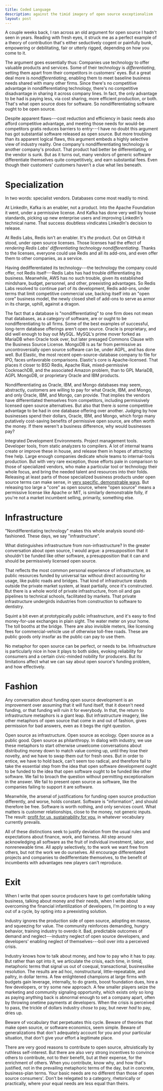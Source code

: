 ```yaml
---
title: Coded Language
description: against the timid imagery of open source exceptionalism
layout: post
---
```


A couple weeks back, I ran across an old argument for open source I hadn't seen in years. Reading with fresh eyes, it struck me as a perfect example of a theory of contribution that's either seductively cogent or painfully bunk, empowering or debilitating, fair or utterly rigged, depending on how you come to it.

The argument goes essentially thus:  Companies use technology to offer valuable products and services. Some of their technology is _differentiating_, setting them apart from their competitors in customers' eyes. But a great deal more is _nondifferentiating_, enabling them to meet baseline business needs shared with many other firms. Since there's no competitive advantage in nondifferentiating technology, there's no competitive disadvantage in sharing it across company lines. In fact, the only advantage to be had is paying less, via cost sharing, more efficient production, or both. That's what open source does for software. So nondifferentiating software ought to be open source.

Despite apparent flaws---cost reduction and efficiency in basic needs also afford competitive advantage, and meeting those needs for would-be competitors gratis reduces barriers to entry---I have no doubt this argument has got substantial software released as open source. But more troubling than its apparent logical flaws, this argument embeds a highly selective view of industry reality. One company's nondifferentiating technology is another company's product. That product had better be differentiating, or the vendor is sunk. But as it turns out, many vendors of generic software differentiate themselves quite competitively, and earn substantial fees. Even though their customers' customers haven't a clue what lies beneath.

# Specialization

In two words: specialist vendors. Databases come most readily to mind.

At LinkedIn, Kafka is an enabler, not a product. Into the Apache Foundation it went, under a permissive license. And Kafka has done very well by house standards, picking up new enterprise users and improving LinkedIn's technical name. That success doubtless vindicates LinkedIn's decision to release.

At Redis Labs, Redis isn't an enabler. It's _the_ product. Out on GitHub it stood, under open source licenses. Those licenses had the effect of _rendering Redis Labs' differentiating technology nondifferentiating_. Thanks to the licenses, everyone could use Redis and all its add-ons, and even offer them to other companies, as a service.

Having dedifferentiated its technology---the technology the company could offer, not Redis itself---Redis Labs has had trouble differentiating its business. Meanwhile, AWS has no such trouble, given its established mindshare, budget, personnel, and other, preexisting advantages. So Redis Labs resolved to continue part of its development, Redis add-ons, under terms that limit competitive commercial use, backing itself into an "open core" business model, the newly closed shell of add-ons to serve as armor in its charge, uphill, against a dragon.

The fact that a database is "nondifferentiating" to one firm does not mean that databases, as a category of software, are or ought to be nondifferentiating to all firms. Some of the best examples of successful, long-term database offerings aren't open source. Oracle is proprietary, and did well enough to buy out MySQL. MySQL's prime mover forked as MariaDB when Oracle took over, but later presaged Commons Clause with the Business Source License. MongoDB is as far from permissive as uncontroversially open source software can be, under AGPL, and has done well. But Elastic, the most recent open-source-database company to file for IPO, faces unfavorable comparisons. Elastic's core is Apache-licensed. That places it closer to BSD Redis, Apache Riak, mixed-permissive CockroachDB, and the associated Amazon problem, than to GPL MariaDB, AGPL MongoDB, or proprietary Oracle and IBM products.

Nondifferentiating as Oracle, IBM, and Mongo databases may seem, abstractly, customers are willing to pay for what Oracle, IBM, and Mongo, and only Oracle, IBM, and Mongo, can provide. That implies the vendors have differentiated themselves from competitors, including permissively licensed open source alternatives. But also that there _is_ some competitive advantage to be had in one database offering over another. Judging by how businesses spend their dollars, Oracle, IBM, and Mongo, which forgo many putatively cost-saving benefits of permissive open source, are often worth the money. If there weren't a business difference, why would businesses pay?

Integrated Development Environments. Project management tools. Developer tools, from static analyzers to compilers. A lot of internal teams create or improve these in house, and release them in hopes of attracting free help. Large enough companies dedicate whole teams to internal-tools production. But with very rare exception, those efforts pale in comparison to those of specialized vendors, who make a particular tool or technology their whole focus, and bring the needed talent and resources into their folds. Releasing at least parts of those specialized business products under open source terms can make sense, in [very specific, demonstrable ways](https://writing.kemitchell.com/2018/08/23/Selective-Mythology.html). But releasing too large a "core" as open source, where "open source" means a permissive license like Apache or MIT, is similarly demonstrable folly, if you're not a market incumbent selling, primarily, something else.

# Infrastructure

"Nondifferentiating technology" makes this whole analysis sound old-fashioned. These days, we say "infrastructure".

What distinguishes infrastructure from non-infrastructure? In the greater conversation about open source, I would argue: a presupposition that it shouldn't be funded like other software, a presupposition that it can and should be permissively licensed open source.

That reflects the most common personal experience of infrastructure, as public resources funded by universal tax without direct accounting for usage, like public roads and bridges. That kind of infrastructure stands outside the private market system, at least partially, once it's constructed. But there is a whole world of private infrastructure, from oil and gas pipelines to technical schools, facilitated by markets. That private infrastructure undergirds industries from construction to software to dentistry.

Squint a bit even at prototypically public infrastructure, and it's easy to find money-for-use exchanges in plain sight. The water meter on your home. The toll booths at the bridge. There are also invisible meters, like licensing fees for commercial-vehicle use of otherwise toll-free roads. These are public goods only insofar as the public can pay to use them.

No metaphor for open source can be perfect, or needs to be. Infrastructure is particularly nice in how it plays to both sides, evoking reliability for consumers and a certain civic-minded nobility for producers. But its limitations affect what we can say about open source's funding problem, and how effectively.

# Fashion

Any conversation about funding open source development is an improvement over assuming that it will fund itself, that it doesn't need funding, or that funding will ruin it for everybody. In that, the return to infrastructure metaphors is a giant leap. But infrastructure imagery, like other metaphors of open source that come in and out of fashion, gives permission for bad answers, even as it begs the right question.

Open source as infrastructure. Open source as ecology. Open source as a public good. Open source as philanthropy. In dialog with industry, we use these metaphors to start otherwise unwelcome conversations about distributing money down to match value coming up, until they lose their novelty, and we have to swap them out for fresh ones. But in order to entice, we have to hold back, can't seem too radical, and therefore fail to take the essential step from the idea that open software development ought to be funded to the idea that open software ought to be funded like other software. We fail to broach the question without permitting exceptionalism in the answer. We fail to present open source as software, like the companies failing to support it are software.

Meanwhile, the arsenal of justifications for funding open source production differently, and worse, holds constant.  Software is "information", and should therefore be free. Software is worth nothing, and only services count. What matters is customer relationships, close to the money, not generic inputs. The result: [profit for us, sustainability for you](https://blog.licensezero.com/2018/06/14/profit-sustainability.html), in whatever vocabulary currently prevails.

All of these distinctions seek to justify deviation from the usual rules and expectations about finance, work, and fairness. All step around acknowledging all software as the fruit of individual investment, labor, and nonrenewable time. All apply selectively, to the work we want free from others, but not the work we do ourselves. All encourage differentiated projects and companies to dedifferentiate themselves, to the benefit of incumbents with advantages new players can't reproduce.

# Exit

When I write that open source producers have to get comfortable talking business, talking about money and their needs, when I write about overcoming the financial infantilization of developers, I'm pointing to a way out of a cycle, by opting into a preexisting solution.

Industry ignores the production side of open source, adopting en masse, and squeezing for value. The community reinforces demanding, hungry behavior, training industry to overdo it. Bad, predictable outcomes of demand and neglect---industry neglect of open source developers, and developers' enabling neglect of themselves---boil over into a perceived crisis.

Industry knows how to talk about money, and how to pay who it has to pay. But rather than opt into it, we articulate the crisis, each time, in timid, metaphoric terms that signal us out of coequal, transactional, businesslike resolution. The results are ad hoc, nonstructural, little-repeatable, and paltry, in dollar terms. A few enlightened champions at large firms with budgets gain leverage, internally, to do grants, boost foundation dues, hire a few developers, or try some new approach. A few smaller players seize the marketing and community signaling opportunity, which exists only so long as paying anything back is abnormal enough to set a company apart, often by throwing onetime payments at developers. When the crisis is perceived to pass, the trickle of dollars industry _chose_ to pay, but never _had_ to pay, dries up.

Beware of vocabulary that perpetuates this cycle. Beware of theories that make open source, or software economics, seem simple. Beware of generalizations that don't adequately account for you and your particular situation, that don't give your effort a legitimate place.

There are very good reasons to contribute to open source, altruistically by ruthless self-interest. But there are also very strong incentives to convince others to contribute, not to their benefit, but at their expense, for the enrichment of others. When you contribute, know why, and how that's justified, not in the prevailing metaphoric terms of the day, but in concrete, business-plan terms. Your basic needs are no different than those of open source consumers'. Don't be relegated to a category, rhetorically or practically, where your equal needs are less equal than theirs.
